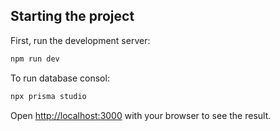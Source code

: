 
## Starting the project

First, run the development server:

```bash
npm run dev
```
To run database consol:
```bash
npx prisma studio
```

Open [http://localhost:3000](http://localhost:3000) with your browser to see the result.

